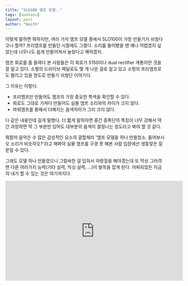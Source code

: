 ```yaml
---
title: "SLO100 앰프 모델.."
tags: [audvans]
layout: post
author: "Keith"
---
```


이렇게 말하면 뭐하지만, 여러 가지 앰프 모델 중에서 SLO100이 가장 만들기가 쉬웠다고나 할까?
프리앰프를 만들던 시절에도 그랬다. 소리를 들어봤을 땐 꽤나 어렵겠지 싶었는데 너무나도 쉽게 만들어져서 
놀랐다고 해야겠지. 

앰프 회로를 좀 들여다 본 사람들은 이 회로가 5150이나 dual rectifier 계통이란 것을 잘 알고 있다.
소형의 드라이브 페달로도 몇 개 나온 걸로 알고 있고 소형의 프리앰프로도 팔리고 있을 정도로
만들기 쉬웠단 이야기다. 

그 이유는 이렇다.
- 프리앰프만 만들어도 앰프의 가장 중요한 특색을 확인할 수 있다.
- 회로도 그대로 가져다 만들어도 실물 앰프 소리와의 차이가 크지 않다.
- 파워앰프를 통해서 더해지는 음색차이가 그리 크지 않다.

다 같은 내용인데 길게 말했다. 더 짧게 말하자면 중간 증폭단의 특징이 너무 강해서 
약간 과장하면 딱 그 부분만 있어도 대부분의 음색이 결정나는 정도라고 봐야 할 것 같다.

뭐랄까 음악은 수 많은 감성적인 요소의 결합체라 '앰프 모델을 하나 만들었소. 들어보시오 소리가 비슷하오?'라고 해봐야
실물 앰프를 구경 못 해본 사람 입장에선 생뚱맞은 질문일 수 있다. 

그래도 모델 하나 만들었으니 그럴싸한 걸 입혀서 자랑질을 해야겠는데 또 막상 그러려면 다른 여러가지 능력(기타 실력, 믹싱 실력, ...)이 발목을 잡게 된다.
어찌되었든 지금의 내가 할 수 있는 것은 여기까지다.

<iframe width="560" height="315" src="https://www.youtube.com/embed/wrQSFVwZkDw" title="YouTube video player" frameborder="0" allow="accelerometer; autoplay; clipboard-write; encrypted-media; gyroscope; picture-in-picture; web-share" referrerpolicy="strict-origin-when-cross-origin" allowfullscreen></iframe>